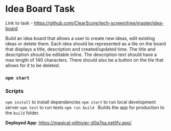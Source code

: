 # Idea Board Task

Link to task - https://github.com/ClearScore/tech-screen/tree/master/idea-board

Build an idea board that allows a user to create new ideas, edit existing ideas or delete them. Each idea should be represented as a tile on the board that displays a title, description and created/updated time. The title and description should be editable inline. The description text should have a max length of 140 characters. There should also be a button on the tile that allows for it to be deleted.

### `npm start`

### Scripts

`npm install` to install dependencies
`npm start` to run local development server
`npm test` to run tests
`npm run build ` Builds the app for production to the `build` folder.

**Deployed App**: https://magical-pithivier-d0a7ea.netlify.app/
